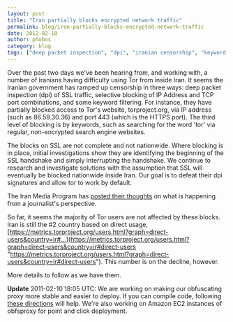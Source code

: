 ```yaml
---
layout: post
title: "Iran partially blocks encrypted network traffic"
permalink: blog/iran-partially-blocks-encrypted-network-traffic
date: 2012-02-10
author: phobos
category: blog
tags: ["deep packet inspection", "dpi", "iranian censorship", "keyword filtering", "positive futures", "ssl blocking"]
---
```


Over the past two days we've been hearing from, and working with, a number of Iranians having difficulty using Tor from inside Iran. It seems the Iranian government has ramped up censorship in three ways: deep packet inspection (dpi) of SSL traffic, selective blocking of IP Address and TCP port combinations, and some keyword filtering. For instance, they have partially blocked access to Tor's website, torproject.org, via IP address (such as 86.59.30.36) and port 443 (which is the HTTPS port). The third level of blocking is by keywords, such as searching for the word 'tor' via regular, non-encrypted search engine websites.

The blocks on SSL are not complete and not nationwide. Where blocking is in place, initial investigations show they are identifying the beginning of the SSL handshake and simply interrupting the handshake. We continue to research and investigate solutions with the assumption that SSL will eventually be blocked nationwide inside Iran. Our goal is to defeat their dpi signatures and allow tor to work by default.

The Iran Media Program has [posted their thoughts](http://iranmediaresearch.com/en/blog/101/12/02/09/840) on what is happening from a journalist's perspective.

So far, it seems the majority of Tor users are not affected by these blocks. Iran is still the #2 country based on direct usage, [https://metrics.torproject.org/users.html?graph=direct-users&country=ir#...](https://metrics.torproject.org/users.html?graph=direct-users&country=ir#direct-users "https://metrics.torproject.org/users.html?graph=direct-users&country=ir#direct-users"). This number is on the decline, however.

More details to follow as we have them.

**Update** 2011-02-10 18:05 UTC: We are working on making our obfuscating proxy more stable and easier to deploy. If you can compile code, following [these directions](https://lists.torproject.org/pipermail/tor-talk/2012-February/023070.html) will help. We're also working on Amazon EC2 instances of obfsproxy for point and click deployment.

